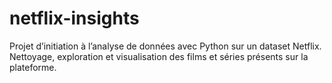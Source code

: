 # netflix-insights
Projet d’initiation à l’analyse de données avec Python sur un dataset Netflix. Nettoyage, exploration et visualisation des films et séries présents sur la plateforme.
